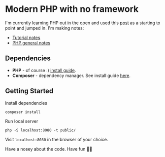 # Modern PHP with no framework

I'm currently learning PHP out in the open and used this [post](https://kevinsmith.io/modern-php-without-a-framework) as a starting to point and jumped in. I'm making notes:

- [Tutorial notes](https://www.notion.so/Modern-PHP-Tutorial-069bd214c9b94351b7b229e5ab647737)
- [PHP general notes](https://www.notion.so/Fundamentals-09b15a1962d04c39a898a290e4ca69f4)

## Dependencies

- **PHP** - of course :) [install guide](https://www.php.net/manual/en/install.php).
- **Composer** - dependency manager. See install guide [here](https://getcomposer.org/doc/00-intro.md#installation-linux-unix-macos).

## Getting Started

Install dependencies

```
composer install
```

Run local server

```
php -S localhost:8080 -t public/
```

Visit `localhost:8080` in the browser of your choice.

Have a nosey about the code. Have fun 👍🏾
